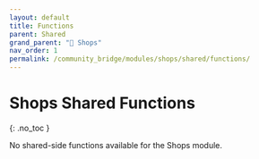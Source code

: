```yaml
---
layout: default
title: Functions
parent: Shared
grand_parent: "🛒 Shops"
nav_order: 1
permalink: /community_bridge/modules/shops/shared/functions/
---
```


# Shops Shared Functions
{: .no_toc }

No shared-side functions available for the Shops module.